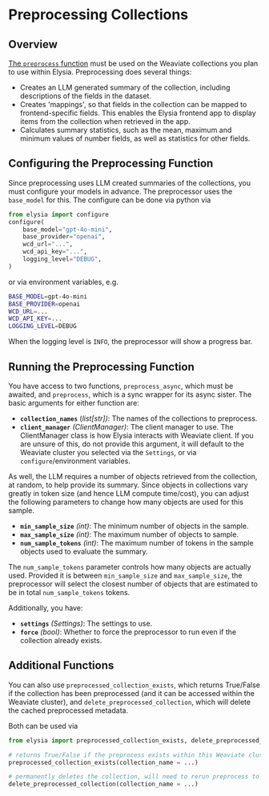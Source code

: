 # Preprocessing Collections

## Overview

[The `preprocess` function](Reference/Preprocessor.md) must be used on the Weaviate collections you plan to use within Elysia. Preprocessing does several things:

- Creates an LLM generated summary of the collection, including descriptions of the fields in the dataset.
- Creates 'mappings', so that fields in the collection can be mapped to frontend-specific fields. This enables the Elysia frontend app to display items from the collection when retrieved in the app.
- Calculates summary statistics, such as the mean, maximum and minimum values of number fields, as well as statistics for other fields.

## Configuring the Preprocessing Function

Since preprocessing uses LLM created summaries of the collections, you must configure your models in advance. The preprocessor uses the `base_model` for this. The configure can be done via python via

```python
from elysia import configure
configure(
    base_model="gpt-4o-mini",
    base_provider="openai",
    wcd_url="...",
    wcd_api_key="...",
    logging_level="DEBUG",
)
```
or via environment variables, e.g.
```bash
BASE_MODEL=gpt-4o-mini
BASE_PROVIDER=openai
WCD_URL=...
WCD_API_KEY=...
LOGGING_LEVEL=DEBUG
```


When the logging level is `INFO`, the preprocessor will show a progress bar.

## Running the Preprocessing Function

You have access to two functions, `preprocess_async`, which must be awaited, and `preprocess`, which is a sync wrapper for its async sister. The basic arguments for either function are:

- **`collection_names`** (*list[str])*: The names of the collections to preprocess.
- **`client_manager`** *(ClientManager)*: The client manager to use.
    The ClientManager class is how Elysia interacts with Weaviate client.
    If you are unsure of this, do not provide this argument, it will default to the Weaviate cluster you selected via the `Settings`, or via `configure`/environment variables.

As well, the LLM requires a number of objects retrieved from the collection, at random, to help provide its summary. Since objects in collections vary greatly in token size (and hence LLM compute time/cost), you can adjust the following parameters to change how many objects are used for this sample.

- **`min_sample_size`** *(int)*: The minimum number of objects in the sample.
- **`max_sample_size`** *(int)*: The maximum number of objects to sample.
- **`num_sample_tokens`** *(int)*: The maximum number of tokens in the sample objects used to evaluate the summary.

The `num_sample_tokens` parameter controls how many objects are actually used. Provided it is between `min_sample_size` and `max_sample_size`, the preprocessor will select the closest number of objects that are estimated to be in total `num_sample_tokens` tokens.

Additionally, you have:
- **`settings`** *(Settings)*: The settings to use.
- **`force`** *(bool)*: Whether to force the preprocessor to run even if the collection already exists.

## Additional Functions

You can also use `preprocessed_collection_exists`, which returns True/False if the collection has been preprocessed (and it can be accessed within the Weaviate cluster), and `delete_preprocessed_collection`, which will delete the cached preprocessed metadata.

Both can be used via
```python
from elysia import preprocessed_collection_exists, delete_preprocessed_collection

# returns True/False if the preprocess exists within this Weaviate cluster
preprocessed_collection_exists(collection_name = ...)

# permanently deletes the collection, will need to rerun preprocess to be used in Elysia again
delete_preprocessed_collection(collection_name = ...) 
```